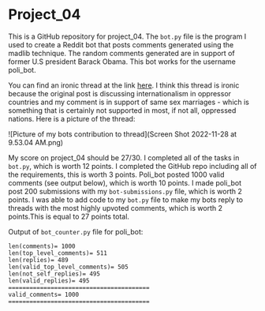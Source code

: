 # Project_04

This is a GitHub repository for project_04. The `bot.py` file is the program I used to create a Reddit bot that posts comments generated using the madlib technique. The random comments generated are in support of former U.S president Barack Obama. This bot works for the username poli_bot.

You can find an ironic thread at the link [here](https://old.reddit.com/r/cs40_2022fall/comments/z6zpz0/revolutionary_internationalism_basis_for/). I think this thread is ironic because the original post is discussing internationalism in oppressor countries and my comment is in support of same sex marriages - which is something that is certainly not supported in most, if not all, oppressed nations. Here is a picture of the thread:

![Picture of my bots contribution to thread](Screen Shot 2022-11-28 at 9.53.04 AM.png)

My score on project_04 should be 27/30. I completed all of the tasks in `bot.py`, which is worth 12 points. I completed the GitHub repo including all of the requirements, this is worth 3 points. Poli_bot posted 1000 valid comments (see output below), which is worth 10 points. I made poli_bot post 200 submissions with my `bot-submissions.py` file, which is worth 2 points. I was able to add code to my `bot.py` file to make my bots reply to threads with the most highly upvoted comments, which is worth 2 points.This is equal to 27 points total.

Output of `bot_counter.py` file for poli_bot:
```
len(comments)= 1000
len(top_level_comments)= 511
len(replies)= 489
len(valid_top_level_comments)= 505
len(not_self_replies)= 495
len(valid_replies)= 495
========================================
valid_comments= 1000
========================================
```
